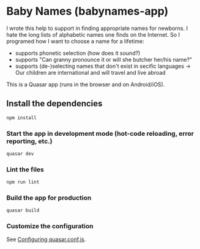 # Baby Names (babynames-app)
I wrote this help to support in finding appropriate names for newborns. I hate the long lists of alphabetic names one finds on the Internet. So I programed how I want to choose a name for a lifetime:
- supports phonetic selection (how does it sound?)
- supports "Can granny pronounce it or will she butcher her/his name?"
- supports (de-)selecting names that don't exist in secific languages -> Our children are international and will travel and live abroad

This is a Quasar app (runs in the browser and on Android/iOS).



## Install the dependencies
```bash
npm install
```

### Start the app in development mode (hot-code reloading, error reporting, etc.)
```bash
quasar dev
```

### Lint the files
```bash
npm run lint
```

### Build the app for production
```bash
quasar build
```

### Customize the configuration
See [Configuring quasar.conf.js](https://quasar.dev/quasar-cli/quasar-conf-js).
